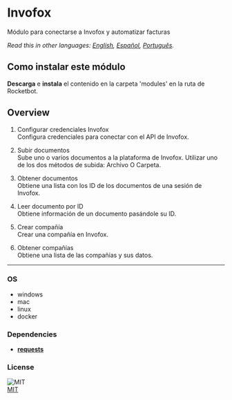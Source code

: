 # Invofox
  
Módulo para conectarse a Invofox y automatizar facturas  

*Read this in other languages: [English](README.md), [Español](README.es.md), [Português](README.pr.md).*

## Como instalar este módulo
  
__Descarga__ e __instala__ el contenido en la carpeta 'modules' en la ruta de Rocketbot.  



## Overview


1. Configurar credenciales Invofox  
Configura credenciales para conectar con el API de Invofox.

2. Subir documentos  
Sube uno o varios documentos a la plataforma de Invofox. Utilizar uno de los dos métodos de subida: Archivo O Carpeta.

3. Obtener documentos  
Obtiene una lista con los ID de los documentos de una sesión de Invofox.

4. Leer documento por ID  
Obtiene información de un documento pasándole su ID.  

5. Crear compañía  
Crear una compañía en Invofox.

6. Obtener compañías  
Obtiene una lista de las compañías y sus datos.  




----
### OS

- windows
- mac
- linux
- docker

### Dependencies
- [**requests**](https://pypi.org/project/requests/)
### License
  
![MIT](https://camo.githubusercontent.com/107590fac8cbd65071396bb4d04040f76cde5bde/687474703a2f2f696d672e736869656c64732e696f2f3a6c6963656e73652d6d69742d626c75652e7376673f7374796c653d666c61742d737175617265)  
[MIT](http://opensource.org/licenses/mit-license.ph)